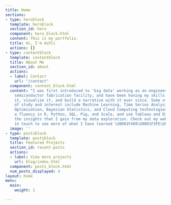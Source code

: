 ```yaml
---
title: Home
sections:
- type: heroblock
  template: heroblock
  section_id: hero
  component: hero_block.html
  content: This is my portfolio.
  title: Hi, I'm Ashli
  actions: []
- type: contentblock
  template: contentblock
  title: About Me
  section_id: about
  actions:
  - label: Contact
    url: "/contact"
  component: content_block.html
  content: "I was first introduced to 'big data' working as an engineer at a 24/7
    semiconductor fabrication facility, and have been honing my skills on how to explore
    it, visualize it, and build a narrative with it ever since. Some of my fields
    of study and interest include Machine Learning, Time Series Analysis, Deterministic
    Optimization, Bayesian Statistics, and Cloud Computing technologies. I have developed
    a fluency in R, Python, SQL, Pig, and Scala, and use Tableau and D3.JS to share
    the insights that I gain from my data exploration. Check out my website or get
    in touch to see more of what I have learned \U0001F469\U0001F3FE‍\U0001F4BB"
  image: ''
- type: postsblock
  template: postsblock
  title: Featured Projects
  section_id: recent-posts
  actions:
  - label: View more projects
    url: blog/index.html
  component: posts_block.html
  num_posts_displayed: 4
layout: home
menu:
  main:
    weight: 1

---
```

